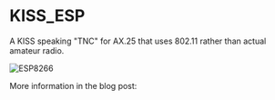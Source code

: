 KISS_ESP
===

A KISS speaking "TNC" for AX.25 that uses 802.11 rather than actual amateur radio.

![ESP8266](https://blog.benjojo.co.uk/asset/9bPx03QFLS)

More information in the blog post:

